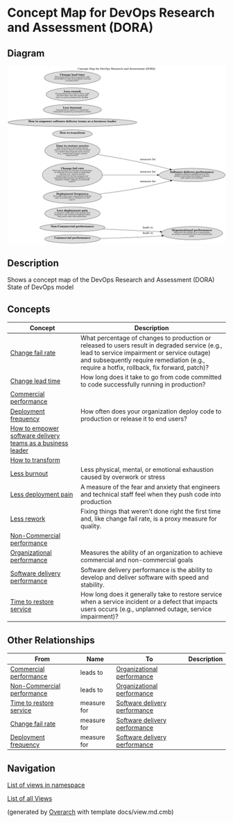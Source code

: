 # Concept Map for DevOps Research and Assessment (DORA)

## Diagram
![Concept Map for DevOps Research and Assessment (DORA)](../../software-development/dora/concept-view.png)

## Description
Shows a concept map of the DevOps Research and Assessment (DORA) State of DevOps model

## Concepts
| Concept | Description |
|---|---|
| [Change fail rate](../../software-development/dora/change-fail-rate.md)| What percentage of changes to production or released to users result in degraded service (e.g., lead to service impairment or service outage) and subsequently require remediation (e.g., require a hotfix, rollback, fix forward, patch)? |
| [Change lead time](../../software-development/dora/change-lead-time.md)| How long does it take to go from code committed to code successfully running in production? |
| [Commercial performance](../../software-development/dora/commercial-performance.md)|  |
| [Deployment frequency](../../software-development/dora/deployment-frequency.md)| How often does your organization deploy code to production or release it to end users? |
| [How to empower software delivery teams as a business leader](../../software-development/dora/empower-software-delivery-teams-as-a-business-leader.md)|  |
| [How to transform](../../software-development/dora/how-to-transform.md)|  |
| [Less burnout](../../software-development/dora/less-burnout.md)| Less physical, mental, or emotional exhaustion caused by overwork or stress |
| [Less deployment pain](../../software-development/dora/less-deployment-pain.md)| A measure of the fear and anxiety that engineers and technical staff feel when they push code into production |
| [Less rework](../../software-development/dora/less-rework.md)| Fixing things that weren’t done right the first time and, like change fail rate, is a proxy measure for quality. |
| [Non-Commercial performance](../../software-development/dora/non-commercial-performance.md)|  |
| [Organizational performance](../../software-development/dora/organizational-performance.md)| Measures the ability of an organization to achieve commercial and non-commercial goals |
| [Software delivery performance](../../software-development/dora/software-delivery-performance.md)| Software delivery performance is the ability to develop and deliver software with speed and stability. |
| [Time to restore service](../../software-development/dora/time-to-restore-service.md)| How long does it generally take to restore service when a service incident or a defect that impacts users occurs (e.g., unplanned outage, service impairment)? |

## Other Relationships
| From | Name | To | Description |
|---|---|---|---|
| [Commercial performance](../../software-development/dora/commercial-performance.md) | leads to | [Organizational performance](../../software-development/dora/organizational-performance.md) |  |
| [Non-Commercial performance](../../software-development/dora/non-commercial-performance.md) | leads to | [Organizational performance](../../software-development/dora/organizational-performance.md) |  |
| [Time to restore service](../../software-development/dora/time-to-restore-service.md) | measure for | [Software delivery performance](../../software-development/dora/software-delivery-performance.md) |  |
| [Change fail rate](../../software-development/dora/change-fail-rate.md) | measure for | [Software delivery performance](../../software-development/dora/software-delivery-performance.md) |  |
| [Deployment frequency](../../software-development/dora/deployment-frequency.md) | measure for | [Software delivery performance](../../software-development/dora/software-delivery-performance.md) |  |

## Navigation
[List of views in namespace](./views-in-namespace.md)

[List of all Views](../../views.md)


(generated by [Overarch](https://github.com/soulspace-org/overarch) with template docs/view.md.cmb)


